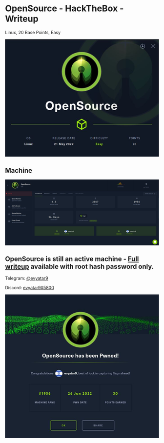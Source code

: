 # OpenSource - HackTheBox - Writeup
Linux, 20 Base Points, Easy

![info.JPG](images/info.JPG)

## Machine

![‏‏OpenSource.JPG](images/OpenSource.JPG)
 
## OpenSource is still an active machine - [Full writeup](OpenSource-Writeup.pdf) available with root hash password only.

Telegram: [@evyatar9](https://t.me/evyatar9)

Discord: [evyatar9#5800](https://discordapp.com/users/812805349815091251)

![pwn.JPG](images/pwn.JPG)